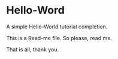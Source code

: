Hello-Word
==========

A simple Hello-World tutorial completion.

This is a Read-me file. So please, read me.

That is all, thank you.
